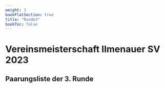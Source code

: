 ```yaml
---
weight: 3
bookFlatSection: true
title: "Runde3"
bookToc: false
---
```


# Vereinsmeisterschaft Ilmenauer SV 2023

## Paarungsliste der 3. Runde